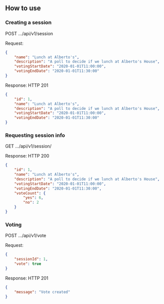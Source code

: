 

## How to use

### Creating a session

POST .../api/v1/session

Request:
```json
{
    "name": "Lunch at Alberto's",
    "description": "A poll to decide if we lunch at Alberto's House",
    "votingStartDate": "2020-01-01T11:00:00",
    "votingEndDate": "2020-01-01T11:30:00"
}
```

Response: HTTP 201
```json
{
    "id": 1,
    "name": "Lunch at Alberto's",
    "description": "A poll to decide if we lunch at Alberto's House",
    "votingStartDate": "2020-01-01T11:00:00",
    "votingEndDate": "2020-01-01T11:30:00"
}
```

### Requesting session info

GET .../api/v1/session/<session-id>

Response: HTTP 200
```json
{
    "id": 1,
    "name": "Lunch at Alberto's",
    "description": "A poll to decide if we lunch at Alberto's House",
    "votingStartDate": "2020-01-01T11:00:00",
    "votingEndDate": "2020-01-01T11:30:00",
    "voteCount": {
        "yes": 6,
        "no": 2
    }
}
```


### Voting

POST .../api/v1/vote

Request:
```json
{
    "sessionId": 1,
    "vote": true
}
```

Response: HTTP 201
```json
{
    "message": "Vote created"
}
```